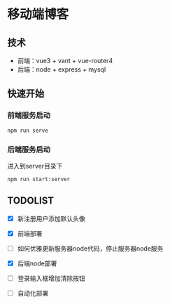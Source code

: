 # 移动端博客
## 技术
- 前端：vue3 + vant + vue-router4
- 后端：node + express + mysql

## 快速开始
### 前端服务启动
```
npm run serve
```
### 后端服务启动
进入到server目录下

```
npm run start:server
```
## TODOLIST
- [x] 新注册用户添加默认头像
- [x] 前端部署
- [ ] 如何优雅更新服务器node代码，停止服务器node服务
- [x] 后端node部署
- [ ] 登录输入框增加清除按钮
- [ ] 自动化部署



